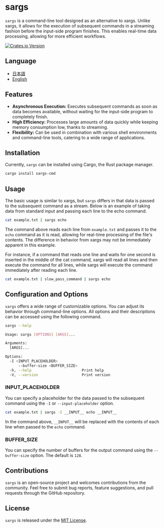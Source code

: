 # sargs

`sargs` is a command-line tool designed as an alternative to xargs. Unlike xargs, it allows for the execution of
subsequent commands in a streaming fashion before the input-side program finishes. This enables real-time data
processing, allowing for more efficient workflows.

[![Crates.io Version](https://img.shields.io/crates/v/sargs-cmd)](https://crates.io/crates/sargs-cmd)

## Language

- [日本語](README.ja.md)
- [English](README.md)

## Features

- **Asynchronous Execution:** Executes subsequent commands as soon as data becomes available, without waiting for the
  input-side program to completely finish.
- **High Efficiency:** Processes large amounts of data quickly while keeping memory consumption low, thanks to
  streaming.
- **Flexibility:** Can be used in combination with various shell environments and command-line tools, catering to a wide
  range of applications.

## Installation

Currently, `sargs` can be installed using Cargo, the Rust package manager.

```sh
cargo install sargs-cmd
```

## Usage

The basic usage is similar to xargs, but `sargs` differs in that data is passed to the subsequent command as a stream.
Below is an example of taking data from standard input and passing each line to the echo command.

```sh
cat example.txt | sargs echo
```

The command above reads each line from `example.txt` and passes it to the `echo` command as it is read, allowing for
real-time processing of the file's contents.
The difference in behavior from xargs may not be immediately apparent in this example.

For instance, if a command that reads one line and waits for one second is inserted in the middle of the cat command,
xargs will read all lines and then execute the command for all lines, while sargs will execute the command immediately
after reading each line.

```sh
cat example.txt | slow_pass_command | sargs echo
```

## Configuration and Options

`sargs` offers a wide range of customizable options. You can adjust its behavior through command-line options. All
options and their descriptions can be accessed using the following command.

```sh
sargs --help

Usage: sargs [OPTIONS] [ARGS]...

Arguments:
  [ARGS]...  

Options:
  -I <INPUT_PLACEHOLDER>           
      --buffer-size <BUFFER_SIZE>  
  -h, --help                       Print help
  -V, --version                    Print version
```

### INPUT_PLACEHOLDER

You can specify a placeholder for the data passed to the subsequent command using the `-I` or `--input-placeholder`
option.

```sh
cat example.txt | sargs -I __INPUT__ echo __INPUT__
```

In the command above, `__INPUT__` will be replaced with the contents of each line when passed to the `echo` command.

### BUFFER_SIZE

You can specify the number of buffers for the output command using the `--buffer-size` option. The default is `128`.

## Contributions

`sargs` is an open-source project and welcomes contributions from the community. Feel free to submit bug reports,
feature suggestions, and pull requests through the GitHub repository.

## License

`sargs` is released under the [MIT License](https://opensource.org/licenses/MIT). 
